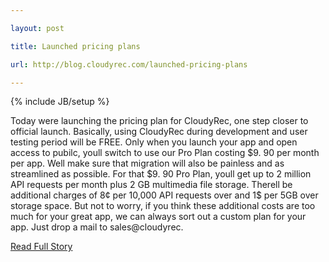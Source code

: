---
layout: post
title: Launched pricing plans
url: http://blog.cloudyrec.com/launched-pricing-plans
---
{% include JB/setup %}
<p>  Today were launching the pricing plan for CloudyRec, one step closer to official launch.  Basically, using CloudyRec during development and user testing period will be FREE.  Only when you launch your app and open access to pubilc, youll switch to use our Pro Plan costing $9.  90 per month per app.  Well make sure that migration will also be painless and as streamlined as possible.  For that $9.  90 Pro Plan, youll get up to 2 million API requests per month plus 2 GB multimedia file storage.  Therell be additional charges of 8¢ per 10,000 API requests over and 1$ per 5GB over storage space.  But not to worry, if you think these additional costs are too much for your great app, we can always sort out a custom plan for your app.  Just drop a mail to sales@cloudyrec.<br />
<p><a href="http://blog.cloudyrec.com/launched-pricing-plans">Read Full Story</a></p>
